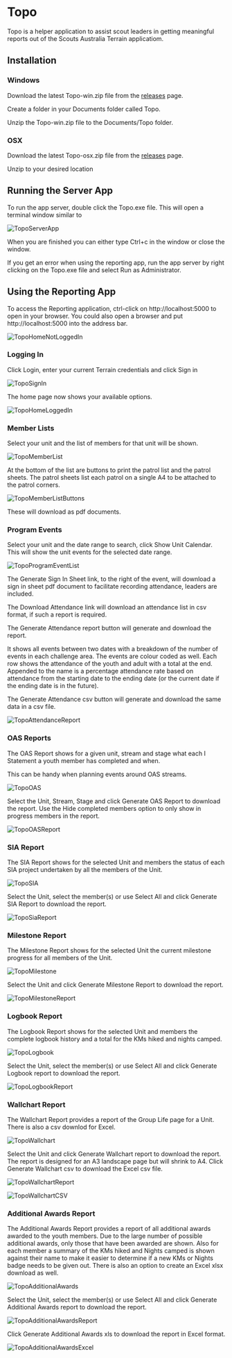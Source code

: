# Topo
Topo is a helper application to assist scout leaders in getting meaningful reports out of the Scouts Australia Terrain applicatiom.
## Installation
### Windows
Download the latest Topo-win.zip file from the [releases](https://github.com/NomisNostab/Topo/releases) page.

Create a folder in your Documents folder called Topo.

Unzip the Topo-win.zip file to the Documents/Topo folder.
### OSX
Download the latest Topo-osx.zip file from the [releases](https://github.com/NomisNostab/Topo/releases) page.

Unzip to your desired location

## Running the Server App
To run the app server, double click the Topo.exe file.
This will open a terminal window similar to

![TopoServerApp](https://user-images.githubusercontent.com/65288066/161207943-1112f345-5fa0-4029-ae4b-06ca799ede5d.png)

When you are finished you can either type Ctrl+c in the window or close the window.

If you get an error when using the reporting app, run the app server by right clicking on the Topo.exe file and select Run as Administrator.

## Using the Reporting App
To access the Reporting application, ctrl-click on http://localhost:5000 to open in your browser.
You could also open a browser and put http://localhost:5000 into the address bar.

![TopoHomeNotLoggedIn](https://user-images.githubusercontent.com/65288066/161263668-009cfa43-5929-4a9b-b317-aab2ae740a94.png)


### Logging In
Click Login, enter your current Terrain credentials and click Sign in

![TopoSignIn](https://user-images.githubusercontent.com/65288066/161263902-607a1a9a-8ae4-448f-825b-10c465b885b2.png)

The home page now shows your available options.

![TopoHomeLoggedIn](https://user-images.githubusercontent.com/65288066/162437205-67e9d7fa-700b-4623-8c61-f7d6772ae711.png)
### Member Lists
Select your unit and the list of members for that unit will be shown.

![TopoMemberList](https://user-images.githubusercontent.com/65288066/161264396-ff0a43c8-530b-4e05-8adc-a022693e19a4.png)

At the bottom of the list are buttons to print the patrol list and the patrol sheets.
The patrol sheets list each patrol on a single A4 to be attached to the patrol corners.

![TopoMemberListButtons](https://user-images.githubusercontent.com/65288066/161210350-28a24a28-0cce-44ab-8009-365919552627.png)

These will download as pdf documents.

### Program Events
Select your unit and the date range to search, click Show Unit Calendar. This will show the unit events for the selected date range.

![TopoProgramEventList](https://user-images.githubusercontent.com/65288066/167407623-33186a83-fd10-4baf-9883-3926be2669b7.png)

The Generate Sign In Sheet link, to the right of the event, will download a sign in sheet pdf document to facilitate recording attendance, leaders are included.

The Download Attendance link will download an attendance list in csv format, if such a report is required.

The Generate Attendance report button will generate and download the report.

It shows all events between two dates with a breakdown of the number of events in each challenge area. The events are colour coded as well.
Each row shows the attendance of the youth and adult with a total at the end. Appended to the name is a percentage attendance rate based on attendance from the starting date to the ending date (or the current date if the ending date is in the future).

The Generate Attendance csv button will generate and download the same data in a csv file.

![TopoAttendanceReport](https://user-images.githubusercontent.com/65288066/167408457-f65cb55c-f103-4d34-8e36-f2248a01962f.png)

### OAS Reports
The OAS Report shows for a given unit, stream and stage what each I Statement a youth member has completed and when.

This can be handy when planning events around OAS streams.

![TopoOAS](https://user-images.githubusercontent.com/65288066/166455113-1829a455-a9eb-4c7c-ab29-4b92a0e9b4b4.png)

Select the Unit, Stream, Stage and click Generate OAS Report to download the report. Use the Hide completed members option to only show in progress members in the report.

![TopoOASReport](https://user-images.githubusercontent.com/65288066/161261855-99dc0f97-115c-45ee-8564-f03f7dbe4451.png)

### SIA Report
The SIA Report shows for the selected Unit and members the status of each SIA project undertaken by all the members of the Unit.

![TopoSIA](https://user-images.githubusercontent.com/65288066/166454635-69d03784-c3dc-47b9-92e1-10475a9db995.png)

Select the Unit, select the member(s) or use Select All and click Generate SIA Report to download the report.

![TopoSiaReport](https://user-images.githubusercontent.com/65288066/162438257-c96780b4-5dc4-4f10-9e63-03725d4ae40b.png)

### Milestone Report
The Milestone Report shows for the selected Unit the current milestone progress for all members of the Unit.

![TopoMilestone](https://user-images.githubusercontent.com/65288066/163992833-2a30689e-7138-4f96-9b5b-1c2bbe024fbf.png)

Select the Unit and click Generate Milestone Report to download the report.

![TopoMilestoneReport](https://user-images.githubusercontent.com/65288066/166454006-7c9a58e7-37d4-4497-9ed6-8fd1b2cb432c.png)


### Logbook Report
The Logbook Report shows for the selected Unit and members the complete logbook history and a total for the KMs hiked and nights camped.

![TopoLogbook](https://user-images.githubusercontent.com/65288066/165905076-79723a0c-f139-4b44-b549-8e7873f789dd.png)

Select the Unit, select the member(s) or use Select All and click Generate Logbook report to download the report.

![TopoLogbookReport](https://user-images.githubusercontent.com/65288066/165905298-0b00ed9e-c36d-4590-994b-ffff7e1b04ed.png)

### Wallchart Report
The Wallchart Report provides a report of the Group Life page for a Unit. There is also a csv downlod for Excel.

![TopoWallchart](https://user-images.githubusercontent.com/65288066/168469491-43d9a400-1d6a-4742-b386-310b632a08c3.png)

Select the Unit and click Generate Wallchart report to download the report. The report is designed for an A3 landscape page but will shrink to A4. Click Generate Wallchart csv to download the Excel csv file.

![TopoWallchartReport](https://user-images.githubusercontent.com/65288066/168985163-346e7255-57e1-497b-b587-4a81ae360a77.png)

![TopoWallchartCSV](https://user-images.githubusercontent.com/65288066/168469623-4d5a01c6-92b9-4753-bb18-a6165716cab0.png)

### Additional Awards Report
The Additional Awards Report provides a report of all additional awards awarded to the youth members. Due to the large number of possible additional awards, only those that have been awarded are shown. Also for each member a summary of the KMs hiked and Nights camped is shown against their name to make it easier to determine if a new KMs or Nights badge needs to be given out. There is also an option to create an Excel xlsx download as well.

![TopoAdditionalAwards](https://user-images.githubusercontent.com/65288066/170488868-582eb2c5-14e5-45fc-9ed8-0bfc705d3c78.png)

Select the Unit, select the member(s) or use Select All and click Generate Additional Awards report to download the report.

![TopoAdditionalAwardsReport](https://user-images.githubusercontent.com/65288066/170489141-e2e7fdc5-9ea8-488b-bf8f-14f3cc1096b6.png)

Click Generate Additional Awards xls to download the report in Excel format.

![TopoAdditionalAwardsExcel](https://user-images.githubusercontent.com/65288066/170489286-f8804cc1-d79e-4868-b84d-e711554cb65c.png)

